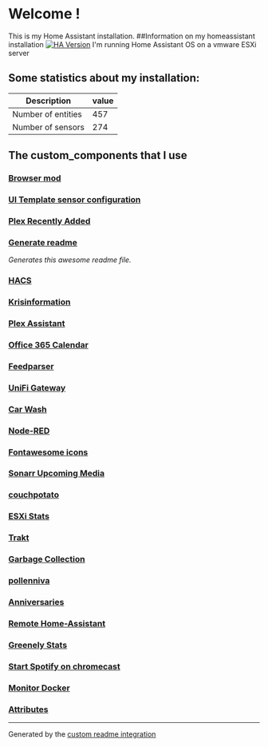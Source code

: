 # Welcome !

This is my Home Assistant installation.
##Information on my homeassistant installation
[![HA Version](https://img.shields.io/badge/Home%20Assistant--brightgreen)](https://github.com/home-assistant/home-assistant/releases/)
I'm running Home Assistant OS on a vmware ESXi server
## Some statistics about my installation:

Description | value
-- | --
Number of entities | 457
Number of sensors | 274



## The custom_components that I use

### [Browser mod]()

### [UI Template sensor configuration](https://github.com/custom-components/templatesensor)

### [Plex Recently Added](https://github.com/custom-components/sensor.plex_recently_added)

### [Generate readme](https://github.com/custom-components/readme)

_Generates this awesome readme file._

### [HACS](https://hacs.xyz/docs/configuration/start)

### [Krisinformation](https://github.com/isabellaalstrom/sensor.krisinformation)

### [Plex Assistant](https://github.com/maykar/plex_assistant)

### [Office 365 Calendar](https://github.com/PTST/O365Calendar-HomeAssistant)

### [Feedparser](https://github.com/custom-components/feedparser/blob/master/README.md)

### [UniFi Gateway](https://github.com/custom-components/sensor.unifigateway)

### [Car Wash](https://github.com/Limych/ha-car_wash/)

### [Node-RED](https://github.com/zachowj/node-red)

### [Fontawesome icons]()

### [Sonarr Upcoming Media](https://github.com/custom-components/sensor.sonarr_upcoming_media)

### [couchpotato](https://github.com/youdroid/home-assistant-couchpotato)

### [ESXi Stats](https://github.com/wxt9861/esxi_stats)

### [Trakt](https://github.com/custom-components/sensor.trakt/blob/master/README.md)

### [Garbage Collection](https://github.com/bruxy70/Garbage-Collection/)

### [pollenniva](https://github.com/isabellaalstrom/home-assistant-pollenkoll)

### [Anniversaries](https://github.com/pinkywafer/Anniversaries)

### [Remote Home-Assistant](https://github.com/lukas-hetzenecker/home-assistant-remote)

### [Greenely Stats]()

### [Start Spotify on chromecast](https://github.com/fondberg/spotcast)

### [Monitor Docker](https://github.com/ualex73/monitor_docker)

### [Attributes](https://github.com/pilotak/homeassistant-attributes)


***

Generated by the [custom readme integration](https://github.com/custom-components/readme)